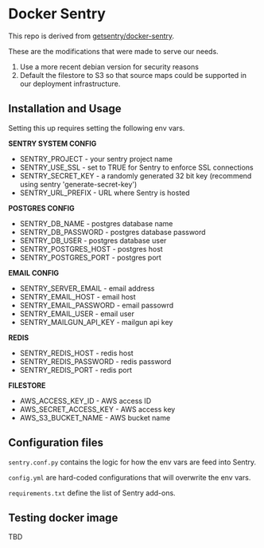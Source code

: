 # Docker Sentry

This repo is derived from [getsentry/docker-sentry](https://github.com/getsentry/docker-sentry/tree/master/8.20).

These are the modifications that were made to serve our needs.
1.  Use a more recent debian version for security reasons
1.  Default the filestore to S3 so that source maps could be supported in our deployment infrastructure.

## Installation and Usage

Setting this up requires setting the following env vars.

**SENTRY SYSTEM CONFIG**
* SENTRY_PROJECT - your sentry project name
* SENTRY_USE_SSL - set to TRUE for Sentry to enforce SSL connections
* SENTRY_SECRET_KEY - a randomly generated 32 bit key (recommend using sentry 'generate-secret-key')
* SENTRY_URL_PREFIX - URL where Sentry is hosted

**POSTGRES CONFIG**
* SENTRY_DB_NAME - postgres database name
* SENTRY_DB_PASSWORD - postgres database password
* SENTRY_DB_USER - postgres database user
* SENTRY_POSTGRES_HOST - postgres host
* SENTRY_POSTGRES_PORT - postgres port

**EMAIL CONFIG**
* SENTRY_SERVER_EMAIL - email address
* SENTRY_EMAIL_HOST - email host
* SENTRY_EMAIL_PASSWORD - email passowrd
* SENTRY_EMAIL_USER - email user
* SENTRY_MAILGUN_API_KEY - mailgun api key

**REDIS**
* SENTRY_REDIS_HOST - redis host
* SENTRY_REDIS_PASSWORD - redis password
* SENTRY_REDIS_PORT - redis port

**FILESTORE**
* AWS_ACCESS_KEY_ID - AWS access ID
* AWS_SECRET_ACCESS_KEY - AWS access key
* AWS_S3_BUCKET_NAME - AWS bucket name

## Configuration files

`sentry.conf.py` contains the logic for how the env vars are feed into Sentry.

`config.yml` are hard-coded configurations that will overwrite the env vars.

`requirements.txt` define the list of Sentry add-ons.

## Testing docker image

TBD

